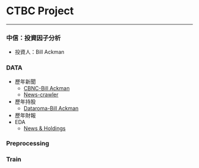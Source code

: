 # CTBC Project
--------------------------------
### 中信：投資因子分析
 - 投資人：Bill Ackman


### DATA
 - 歷年新聞   
   - [CBNC-Bill Ackman](https://github.com/chenjanice/CTBC-PROJECT/blob/master/BillAckman.csv)    
   - [News-crawler](https://github.com/chenjanice/CTBC-PROJECT/blob/master/CNBC_News_BillAckman.ipynb)
 - 歷年持股   
   - [Dataroma-Bill Ackman](https://github.com/chenjanice/CTBC-PROJECT/blob/master/dataroma_history.csv)
 - 歷年財報 
 - EDA
   - [News & Holdings](https://github.com/chenjanice/CTBC-PROJECT/blob/master/HW3_EDA.ipynb)
 
 ### Preprocessing
 
 ### Train
